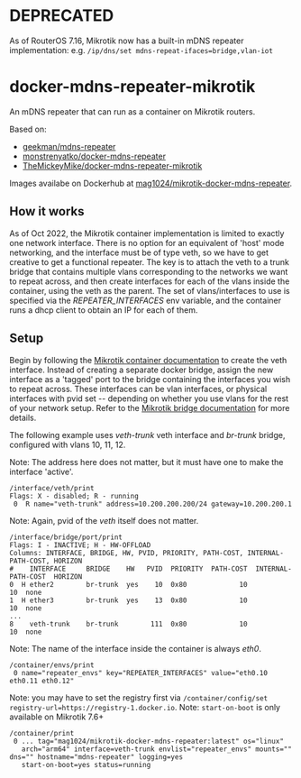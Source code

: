 # DEPRECATED
As of RouterOS 7.16, Mikrotik now has a built-in mDNS repeater implementation: e.g.
`/ip/dns/set mdns-repeat-ifaces=bridge,vlan-iot`

# docker-mdns-repeater-mikrotik
An mDNS repeater that can run as a container on Mikrotik routers.

Based on:
* [geekman/mdns-repeater](https://github.com/geekman/mdns-repeater)
* [monstrenyatko/docker-mdns-repeater](https://github.com/monstrenyatko/docker-mdns-repeater)
* [TheMickeyMike/docker-mdns-repeater-mikrotik](https://github.com/TheMickeyMike/docker-mdns-repeater-mikrotik)

Images availabe on Dockerhub at [mag1024/mikrotik-docker-mdns-repeater](https://hub.docker.com/repository/docker/mag1024/mikrotik-docker-mdns-repeater).

## How it works
As of Oct 2022, the Mikrotik container implementation is limited to exactly one
network interface. There is no option for an equivalent of 'host' mode
networking, and the interface must be of type veth, so we have to get creative
to get a functional repeater. The key is to attach the veth to a trunk bridge
that contains multiple vlans corresponding to the networks we want to repeat
across, and then create interfaces for each of the vlans inside the container,
using the veth as the parent. The set of vlans/interfaces to use is specified
via the _REPEATER_INTERFACES_ env variable, and the container runs a dhcp client
to obtain an IP for each of them.

## Setup
Begin by following the [Mikrotik container
documentation](https://help.mikrotik.com/docs/display/ROS/Container) to create
the veth interface.  Instead of creating a separate docker bridge, assign the
new interface as a 'tagged' port to the bridge containing the interfaces you
wish to repeat across.  These interfaces can be vlan interfaces, or physical
interfaces with pvid set -- depending on whether you use vlans for the rest of
your network setup. Refer to the [Mikrotik bridge
documentation](https://help.mikrotik.com/docs/display/ROS/Bridge+VLAN+Table) for
more details.

The following example uses _veth-trunk_ veth interface and _br-trunk_ bridge,
configured with vlans 10, 11, 12.

Note: The address here does not matter, but it must have one to make the
interface 'active'.
```
/interface/veth/print
Flags: X - disabled; R - running
 0  R name="veth-trunk" address=10.200.200.200/24 gateway=10.200.200.1
```

Note: Again, pvid of the _veth_ itself does not matter.
```
/interface/bridge/port/print
Flags: I - INACTIVE; H - HW-OFFLOAD
Columns: INTERFACE, BRIDGE, HW, PVID, PRIORITY, PATH-COST, INTERNAL-PATH-COST, HORIZON
#    INTERFACE     BRIDGE    HW   PVID  PRIORITY  PATH-COST  INTERNAL-PATH-COST  HORIZON
0  H ether2        br-trunk  yes    10  0x80             10                  10  none
1  H ether3        br-trunk  yes    13  0x80             10                  10  none
...
8    veth-trunk    br-trunk        111  0x80             10                  10  none
```

Note: The name of the interface inside the container is always _eth0_.
```
/container/envs/print
 0 name="repeater_envs" key="REPEATER_INTERFACES" value="eth0.10 eth0.11 eth0.12"
```

Note: you may have to set the registry first via `/container/config/set registry-url=https://registry-1.docker.io`.
Note: `start-on-boot` is only available on Mikrotik 7.6+
```
/container/print
 0 ... tag="mag1024/mikrotik-docker-mdns-repeater:latest" os="linux"
   arch="arm64" interface=veth-trunk envlist="repeater_envs" mounts="" dns="" hostname="mdns-repeater" logging=yes
   start-on-boot=yes status=running
```
